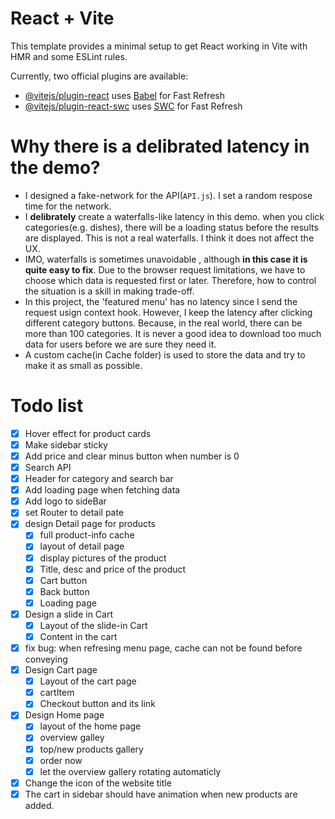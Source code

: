 # React + Vite

This template provides a minimal setup to get React working in Vite with HMR and some ESLint rules.

Currently, two official plugins are available:

- [@vitejs/plugin-react](https://github.com/vitejs/vite-plugin-react/blob/main/packages/plugin-react/README.md) uses [Babel](https://babeljs.io/) for Fast Refresh
- [@vitejs/plugin-react-swc](https://github.com/vitejs/vite-plugin-react-swc) uses [SWC](https://swc.rs/) for Fast Refresh

# Why there is a delibrated latency in the demo?

- I designed a fake-network for the API(`API.js`). I set a random respose time for the network.
- I **delibrately** create a waterfalls-like latency in this demo. when you click categories(e.g. dishes), there will be a loading status before the results are displayed. This is not a real waterfalls. I think it does not affect the UX.
- IMO, waterfalls is sometimes unavoidable , although **in this case it is quite easy to fix**. Due to the browser request limitations, we have to choose which data is requested first or later. Therefore, how to control the situation is a skill in making trade-off.
- In this project, the 'featured menu' has no latency since I send the request usign context hook. However, I keep the latency after clicking different category buttons. Because, in the real world, there can be more than 100 categories. It is never a good idea to download too much data for users before we are sure they need it.
- A custom cache(in Cache folder) is used to store the data and try to make it as small as possible.

# Todo list

- [x] Hover effect for product cards
- [x] Make sidebar sticky
- [x] Add price and clear minus button when number is 0
- [x] Search API
- [x] Header for category and search bar
- [x] Add loading page when fetching data
- [x] Add logo to sideBar
- [x] set Router to detail pate
- [x] design Detail page for products
  - [x] full product-info cache
  - [x] layout of detail page
  - [x] display pictures of the product
  - [x] Title, desc and price of the product
  - [x] Cart button
  - [x] Back button
  - [x] Loading page
- [x] Design a slide in Cart
  - [x] Layout of the slide-in Cart
  - [x] Content in the cart
- [x] fix bug: when refresing menu page, cache can not be found before conveying
- [x] Design Cart page
  - [x] Layout of the cart page
  - [x] cartItem
  - [x] Checkout button and its link
- [x] Design Home page
  - [x] layout of the home page
  - [x] overview galley
  - [x] top/new products gallery
  - [x] order now
  - [x] let the overview gallery rotating automaticly
- [x] Change the icon of the website title
- [x] The cart in sidebar should have animation when new products are added.
